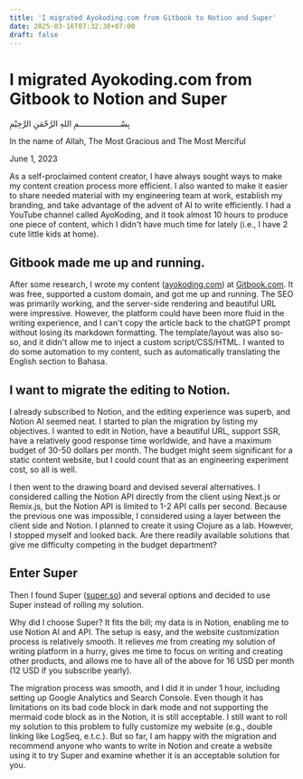 ```yaml
---
title: 'I migrated Ayokoding.com from Gitbook to Notion and Super'
date: 2025-03-16T07:32:38+07:00
draft: false
---
```


# I migrated Ayokoding.com from Gitbook to Notion and Super

بِسْــــــــــــــــــمِ اللهِ الرَّحْمَنِ الرَّحِيْمِ

In the name of Allah, The Most Gracious and The Most Merciful

June 1, 2023

As a self-proclaimed content creator, I have always sought ways to make my content creation process more efficient. I also wanted to make it easier to share needed material with my engineering team at work, establish my branding, and take advantage of the advent of AI to write efficiently. I had a YouTube channel called AyoKoding, and it took almost 10 hours to produce one piece of content, which I didn't have much time for lately (i.e., I have 2 cute little kids at home).

## Gitbook made me up and running.

After some research, I wrote my content ([ayokoding.com](http://ayokoding.com/)) at [Gitbook.com](http://gitbook.com/). It was free, supported a custom domain, and got me up and running. The SEO was primarily working, and the server-side rendering and beautiful URL were impressive. However, the platform could have been more fluid in the writing experience, and I can't copy the article back to the chatGPT prompt without losing its markdown formatting. The template/layout was also so-so, and it didn't allow me to inject a custom script/CSS/HTML. I wanted to do some automation to my content, such as automatically translating the English section to Bahasa.

## I want to migrate the editing to Notion.

I already subscribed to Notion, and the editing experience was superb, and Notion AI seemed neat. I started to plan the migration by listing my objectives. I wanted to edit in Notion, have a beautiful URL, support SSR, have a relatively good response time worldwide, and have a maximum budget of 30-50 dollars per month. The budget might seem significant for a static content website, but I could count that as an engineering experiment cost, so all is well.

I then went to the drawing board and devised several alternatives. I considered calling the Notion API directly from the client using Next.js or Remix.js, but the Notion API is limited to 1-2 API calls per second. Because the previous one was impossible, I considered using a layer between the client side and Notion. I planned to create it using Clojure as a lab. However, I stopped myself and looked back. Are there readily available solutions that give me difficulty competing in the budget department?

## Enter Super

Then I found Super ([super.so](http://super.so/)) and several options and decided to use Super instead of rolling my solution.

Why did I choose Super? It fits the bill; my data is in Notion, enabling me to use Notion AI and API. The setup is easy, and the website customization process is relatively smooth. It relieves me from creating my solution of writing platform in a hurry, gives me time to focus on writing and creating other products, and allows me to have all of the above for 16 USD per month (12 USD if you subscribe yearly).

The migration process was smooth, and I did it in under 1 hour, including setting up Google Analytics and Search Console. Even though it has limitations on its bad code block in dark mode and not supporting the mermaid code block as in the Notion, it is still acceptable. I still want to roll my solution to this problem to fully customize my website (e.g., double linking like LogSeq, e.t.c.). But so far, I am happy with the migration and recommend anyone who wants to write in Notion and create a website using it to try Super and examine whether it is an acceptable solution for you.
